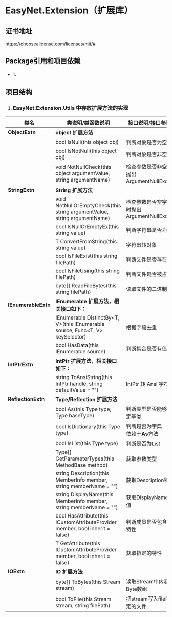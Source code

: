 # EasyNet.Extension（扩展库）

## 证书地址

https://choosealicense.com/licenses/mit/#  

## Package引用和项目依赖
* 1、

## 项目结构

1. ### EasyNet.Extension.Utils 中存放扩展方法的实现

| 类名                | 类说明/类函数说明                                            | 接口说明/接口参数说明                             |
| ------------------- | ------------------------------------------------------------ | ------------------------------------------------- |
| **ObjectExtn**      | **object 扩展方法**                                          |                                                   |
|                     | bool IsNull(this object obj)                                 | 判断对象是否为空                                  |
|                     | bool IsNotNull(this object obj)                              | 判断对象是否非空                                  |
|                     | void NotNullCheck(this object argumentValue, string argumentName) | 检查参数是否非空，空时抛出ArgumentNullException   |
| **StringExtn**      | **String 扩展方法**                                          |                                                   |
|                     | void NotNullOrEmptyCheck(this string argumentValue, string argumentName) | 检查参数是否空字符，空时抛出ArgumentNullException |
|                     | bool IsNullOrEmptyEx(this string value)                      | 判断字符串是否为空                                |
|                     | T ConvertFromString<T>(this string value)                    | 字符串转对象                                      |
|                     | bool IsFileExist(this string filePath)                       | 判断文件是否存在                                  |
|                     | bool IsFileUsing(this string filePath)                       | 判断文件是否被占用                                |
|                     | byte[] ReadFileBytes(this string filePath)                   | 读取文件的二进制内容                              |
| **IEnumerableExtn** | **IEnumerable 扩展方法，相关接口如下：**                     |                                                   |
|                     | IEnumerable<T> DistinctBy<T, V>(this IEnumerable<T> source, Func<T, V> keySelector) | 根据字段去重                                      |
|                     | bool HasData<T>(this IEnumerable<T> source)                  | 判断集合是否有值                                  |
| **IntPtrExtn**      | **IntPtr 扩展方法，相关接口如下：**                          |                                                   |
|                     | string ToAnsiString(this IntPtr handle, string defaultValue = "") | IntPtr 转 Ansi 字符串                             |
| **ReflectionExtn**  | **Type/Reflection 扩展方法**                                 |                                                   |
|                     | bool As(this Type type, Type baseType)                       | 判断类型是否能够转为指定基类                      |
|                     | bool IsDictionary(this Type type)                            | 判断是否为字典<br/>依赖于**As**方法               |
|                     | bool IsList(this Type type)                                  | 判断是否为List                                    |
|                     | Type[] GetParameterTypes(this MethodBase method)             | 获取参数类型                                      |
|                     | string Description(this MemberInfo member, string memberName = "") | 获取Description特性值                             |
|                     | string DisplayName(this MemberInfo member, string memberName = "") | 获取DisplayName特性值                             |
|                     | bool HasAttribute<T>(this ICustomAttributeProvider member, bool inherit = false) | 判断成员是否包含特定的特性                        |
|                     | T GetAttribute<T>(this ICustomAttributeProvider member, bool inherit = false) | 获取指定的特性                                    |
| **IOExtn**          | **IO 扩展方法**                                              |                                                   |
|                     | byte[] ToBytes(this Stream stream)                           | 读取Stream中内容到的Byte数组                      |
|                     | bool ToFile(this Stream stream, string filePath)             | 把stream写入filePath指定的文件                    |

